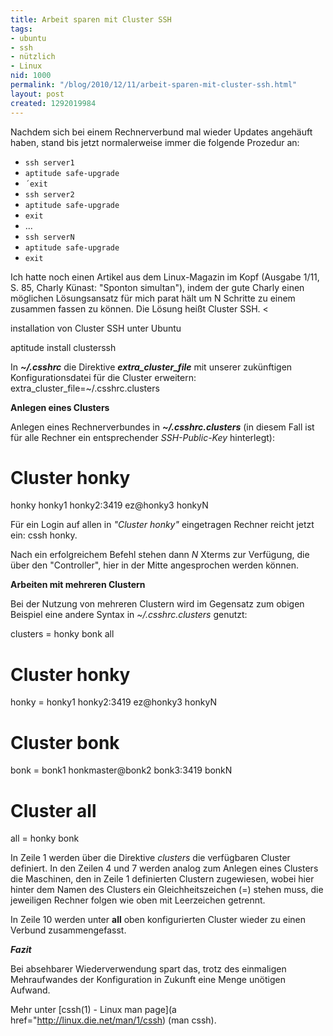 ```yaml
---
title: Arbeit sparen mit Cluster SSH
tags:
- ubuntu
- ssh
- nützlich
- Linux
nid: 1000
permalink: "/blog/2010/12/11/arbeit-sparen-mit-cluster-ssh.html"
layout: post
created: 1292019984
---
```

Nachdem sich bei einem Rechnerverbund mal wieder Updates angehäuft haben, stand bis jetzt normalerweise immer die folgende Prozedur an:

- `ssh server1`
- `aptitude safe-upgrade`
- `´exit`
- `ssh server2`
- `aptitude safe-upgrade`
- `exit`
- ...
- `ssh serverN`
- `aptitude safe-upgrade`
- `exit`

Ich hatte noch einen Artikel aus dem Linux-Magazin im Kopf (Ausgabe 1/11, S. 85, Charly Künast: "Sponton simultan"), indem der gute Charly einen möglichen Lösungsansatz für mich parat hält um N Schritte zu einem zusammen fassen zu können. Die Lösung heißt Cluster SSH. <!--break--><

installation von Cluster SSH unter Ubuntu

aptitude install clusterssh

In ***~/.csshrc*** die Direktive 
***extra_cluster_file*** mit unserer zukünftigen Konfigurationsdatei für die Cluster erweitern:  extra_cluster_file=~/.csshrc.clusters 

**Anlegen eines Clusters**

Anlegen eines Rechnerverbundes in  ***~/.csshrc.clusters*** (in diesem Fall ist für alle Rechner ein entsprechender _SSH-Public-Key_ hinterlegt): 



# Cluster honky
honky honky1 honky2:3419 ez@honky3 honkyN


Für ein Login auf allen in _"Cluster honky"_ eingetragen Rechner reicht jetzt ein: cssh honky.

Nach ein erfolgreichem Befehl stehen dann _N_ Xterms zur Verfügung, die über den "Controller", hier in der Mitte angesprochen werden können.


**Arbeiten mit mehreren Clustern**

Bei der Nutzung von mehreren Clustern wird im Gegensatz zum obigen Beispiel eine andere Syntax in _~/.csshrc.clusters_ genutzt: 


clusters = honky bonk all
    
# Cluster honky
honky = honky1 honky2:3419 ez@honky3 honkyN
    
# Cluster bonk
bonk = bonk1 honkmaster@bonk2 bonk3:3419 bonkN
    
# Cluster all
all = honky bonk


In Zeile 1 werden über die Direktive _clusters_ die verfügbaren Cluster definiert. 
In den Zeilen 4 und 7 werden analog zum Anlegen eines Clusters die Maschinen,
den in Zeile 1 definierten Clustern zugewiesen, 
wobei hier hinter dem Namen des Clusters ein Gleichheitszeichen (=) stehen muss, 
die jeweiligen Rechner folgen wie oben mit Leerzeichen getrennt. 

In Zeile 10 werden unter **all** oben konfigurierten Cluster wieder zu einen Verbund zusammengefasst.

***Fazit***

Bei absehbarer Wiederverwendung spart das, trotz des einmaligen Mehraufwandes der Konfiguration in Zukunft eine Menge unötigen Aufwand. 

Mehr unter [cssh(1) - Linux man page](a href="http://linux.die.net/man/1/cssh)</a> (man cssh).
